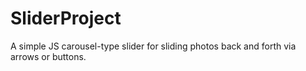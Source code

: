 # SliderProject
A simple JS carousel-type slider for sliding photos back and forth via arrows or buttons.

